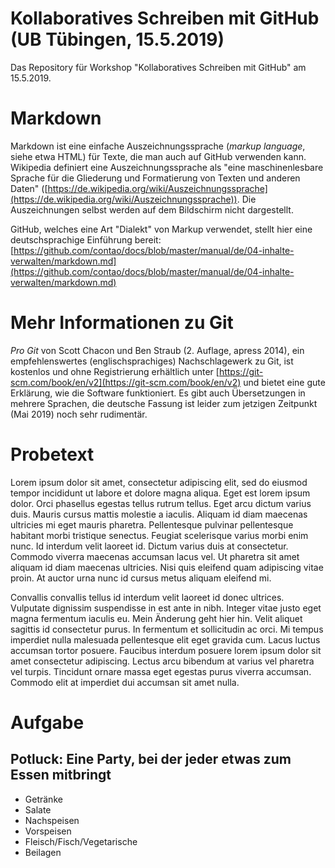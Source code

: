 # Kollaboratives Schreiben mit GitHub (UB Tübingen, 15.5.2019)
Das Repository für Workshop "Kollaboratives Schreiben mit GitHub" am 15.5.2019.

# Markdown

Markdown ist eine einfache Auszeichnungssprache (*markup language*, siehe etwa HTML) für Texte, die man auch auf GitHub verwenden kann. Wikipedia definiert eine Auszeichnungssprache als "eine maschinenlesbare Sprache für die Gliederung und Formatierung von Texten und anderen Daten" ([https://de.wikipedia.org/wiki/Auszeichnungssprache](https://de.wikipedia.org/wiki/Auszeichnungssprache)). Die Auszeichnungen selbst werden auf dem Bildschirm nicht dargestellt.

GitHub, welches eine Art "Dialekt" von Markup verwendet, stellt hier eine deutschsprachige Einführung bereit: [https://github.com/contao/docs/blob/master/manual/de/04-inhalte-verwalten/markdown.md](https://github.com/contao/docs/blob/master/manual/de/04-inhalte-verwalten/markdown.md)

# Mehr Informationen zu Git

*Pro Git* von Scott Chacon und Ben Straub (2. Auflage, apress 2014), ein empfehlenswertes (englischsprachiges) Nachschlagewerk zu Git, ist kostenlos und ohne Registrierung erhältlich unter [https://git-scm.com/book/en/v2](https://git-scm.com/book/en/v2) und bietet eine gute Erklärung, wie die Software funktioniert. Es gibt auch Übersetzungen in mehrere Sprachen, die deutsche Fassung ist leider zum jetzigen Zeitpunkt (Mai 2019) noch sehr rudimentär.

# Probetext

Lorem ipsum dolor sit amet, consectetur adipiscing elit, sed do eiusmod tempor incididunt ut labore et dolore magna aliqua. Eget est lorem ipsum dolor. Orci phasellus egestas tellus rutrum tellus. Eget arcu dictum varius duis. Mauris cursus mattis molestie a iaculis. Aliquam id diam maecenas ultricies mi eget mauris pharetra. Pellentesque pulvinar pellentesque habitant morbi tristique senectus. Feugiat scelerisque varius morbi enim nunc. Id interdum velit laoreet id. Dictum varius duis at consectetur. Commodo viverra maecenas accumsan lacus vel. Ut pharetra sit amet aliquam id diam maecenas ultricies. Nisi quis eleifend quam adipiscing vitae proin. At auctor urna nunc id cursus metus aliquam eleifend mi.

Convallis convallis tellus id interdum velit laoreet id donec ultrices. Vulputate dignissim suspendisse in est ante in nibh. Integer vitae justo eget magna fermentum iaculis eu. Mein Änderung geht hier hin. Velit aliquet sagittis id consectetur purus. In fermentum et sollicitudin ac orci. Mi tempus imperdiet nulla malesuada pellentesque elit eget gravida cum. Lacus luctus accumsan tortor posuere. Faucibus interdum posuere lorem ipsum dolor sit amet consectetur adipiscing. Lectus arcu bibendum at varius vel pharetra vel turpis. Tincidunt ornare massa eget egestas purus viverra accumsan. Commodo elit at imperdiet dui accumsan sit amet nulla.

# Aufgabe

## Potluck: Eine Party, bei der jeder etwas zum Essen mitbringt

- Getränke
- Salate
- Nachspeisen
- Vorspeisen
- Fleisch/Fisch/Vegetarische
- Beilagen
